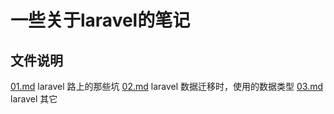 # 一些关于laravel的笔记

## 文件说明

[01.md](01.md) laravel 路上的那些坑
[02.md](02.md) laravel 数据迁移时，使用的数据类型
[03.md](03.md) laravel 其它
